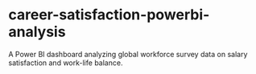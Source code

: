 # career-satisfaction-powerbi-analysis
A Power BI dashboard analyzing global workforce survey data on salary satisfaction and work-life balance.
